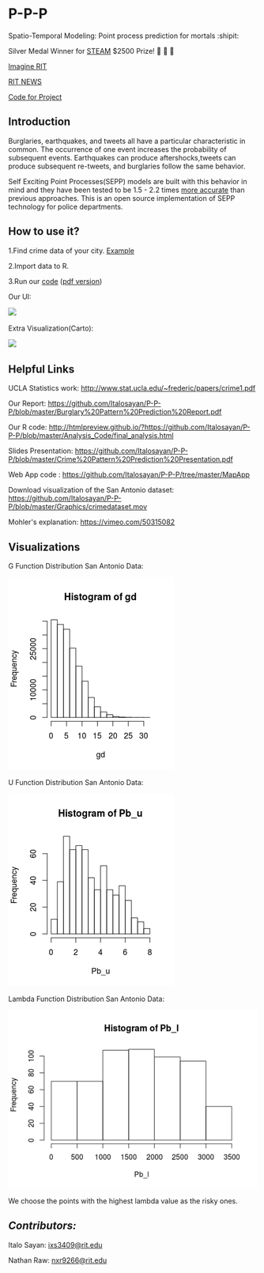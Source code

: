 # P-P-P
Spatio-Temporal Modeling: Point process prediction for mortals :shipit:

Silver Medal Winner for [STEAM](https://www.rit.edu/cla/criminaljustice/cpsi/steam-prize) $2500 Prize! :tada: :tada: :confetti_ball: 

[Imagine RIT](https://www.rit.edu/cla/criminaljustice/sites/rit.edu.cla.criminaljustice/files/images/Winner%20poster.pdf)

[RIT NEWS](http://www.rit.edu/news/story.php?id=66780)

[Code for Project](https://italosayan.github.io/P-P-P/)

## Introduction


Burglaries, earthquakes, and tweets all have a particular characteristic in common.  The occurrence of one event increases the probability of subsequent events.  Earthquakes can produce aftershocks,tweets can produce subsequent re-tweets, and burglaries follow the same behavior.  

Self Exciting Point Processes(SEPP) models are built with this behavior in mind and they have been tested to be 1.5 - 2.2 times [more accurate](https://cloudfront.escholarship.org/dist/prd/content/qt1br4975j/qt1br4975j.pdf) than previous approaches.  This is an open source implementation of SEPP technology for police departments.

## How to use it?
1.Find crime data of your city. [Example](https://data-rpdny.opendata.arcgis.com/datasets/rpd-part-i-crime-2011-to-present)

2.Import data to R.

3.Run our [code](http://htmlpreview.github.io/?https://github.com/Italosayan/P-P-P/blob/master/docs/final_analysis.html)
          ([pdf version](https://github.com/Italosayan/P-P-P/blob/master/final_analysis.pdf))

Our UI:

![](https://github.com/Italosayan/P-P-P/blob/master/Graphics/MapApp_Example.gif)

Extra Visualization(Carto):

![](https://github.com/Italosayan/P-P-P/blob/master/Graphics/crimedataset%20(1).gif)

## Helpful Links
UCLA Statistics work: http://www.stat.ucla.edu/~frederic/papers/crime1.pdf

Our Report: https://github.com/Italosayan/P-P-P/blob/master/Burglary%20Pattern%20Prediction%20Report.pdf

Our R code: http://htmlpreview.github.io/?https://github.com/Italosayan/P-P-P/blob/master/Analysis_Code/final_analysis.html

Slides Presentation: https://github.com/Italosayan/P-P-P/blob/master/Crime%20Pattern%20Prediction%20Presentation.pdf

Web App code : https://github.com/Italosayan/P-P-P/tree/master/MapApp

Download visualization of the San Antonio dataset: https://github.com/Italosayan/P-P-P/blob/master/Graphics/crimedataset.mov

Mohler's explanation: https://vimeo.com/50315082

## Visualizations
G Function Distribution San Antonio Data:

![](https://github.com/Italosayan/P-P-P/blob/master/Graphics/Rplot.png)

U Function Distribution San Antonio Data:

![](https://github.com/Italosayan/P-P-P/blob/master/Graphics/Rplot01.png)

Lambda Function Distribution San Antonio Data:

![](https://github.com/Italosayan/P-P-P/blob/master/Graphics/Rplot02.png)

We choose the points with the highest lambda value as the risky ones.

## *Contributors:*

Italo Sayan: ixs3409@rit.edu

Nathan Raw: nxr9266@rit.edu

